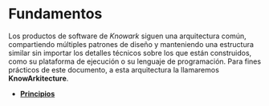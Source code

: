 # Fundamentos


Los productos de software de *Knowark* siguen una arquitectura común,
compartiendo múltiples patrones de diseño y manteniendo una estructura
similar sin importar los detalles técnicos sobre los que están construidos,
como su plataforma de ejecución o su lenguaje de programación. Para fines
prácticos de este documento, a esta arquitectura la llamaremos
**KnowArkitecture**.

- [**Principios**](1_fundamentos/principios.md)